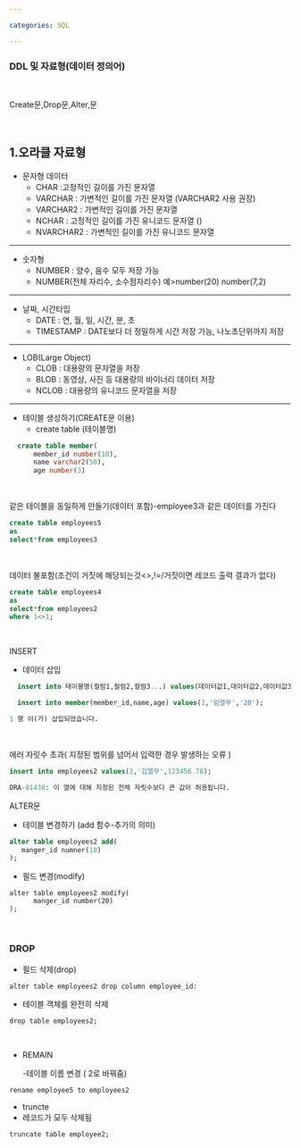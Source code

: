 ```yaml
---

categories: SQL

---
```




### DDL 및 자료형(데이터 정의어)

 &nbsp; 

Create문,Drop문,Alter,문

 &nbsp;

1.오라클 자료형  
---

 - 문자형 데이터
    - CHAR :고정적인 길이를 가진 문자열    
    - VARCHAR : 가변적인 길이를 가진 문자열
      (VARCHAR2 사용 권장)    
    - VARCHAR2 : 가변적인 길이를 가진 문자열    
    - NCHAR : 고정적인 길이를 가진 유니코드 문자열 ()  
    - NVARCHAR2 : 가변적인 길이를 가진 유니코드 문자열
  

 -----

- 숫자형
    - NUMBER : 양수, 음수 모두 저장 가능
    - NUMBER(전체 자리수, 소수점자리수) 예>number(20) number(7,2)
  
------
 - 날짜, 시간타입
    - DATE : 연, 월, 일, 시간, 분, 초
    - TIMESTAMP : DATE보다 더 정밀하게 시간 저장 가능, 나노초단위까지 저장
----- 
 - LOB(Large Object)
    - CLOB : 대용량의 문자열을 저장
    - BLOB : 동영상, 사진 등 대용량의 바이너리 데이터 저장
    - NCLOB : 대용량의 유니코드 문자열을 저장
----
- 테이블 생성하기(CREATE문 이용)
   - create table (테이블명)
```sql
  create table member(
      member_id number(10),
      name varchar2(50),
      age number(3)
```

 &nbsp;
 

같은 테이블을 동일하게 만들기(데이터 포함)-employee3과 같은 데이터를 가진다


```sql
create table employees5
as
select*from employees3
```

 &nbsp; 

데이터 불포함(조건이 거짓에 해당되는것<>,!=/거짓이면 레코드 출력 결과가 없다)

```sql
create table employees4
as
select*from employees2
where 1<>1;
```

  &nbsp; 
  
INSERT
 
   - 데이터 삽입
  
```sql
  insert into 테이블명(컬럼1,컬럼2,컬럼3...) values(데이터값1,데이터값2,데이터값3...)
```
```sql
  insert into member(member_id,name,age) values(1,'임열무','20');
```
```sql
1 행 이(가) 삽입되었습니다.
```
&nbsp; 


에러 자릿수 초과( 지정된 범위를 넘어서 입력한 경우 발생하는 오류 )

```sql
insert into employees2 values(2,'김열무',123456.78);
```
```sql
ORA-01438: 이 열에 대해 지정된 전체 자릿수보다 큰 값이 허용됩니다.
```

ALTER문

- 테이블 변경하기 (add 함수-추가의 의미)

```sql
alter table employees2 add(
   manger_id numner(10)
);
```

- 필드 변경(modify)

```
alter table employees2 modify(
      manger_id number(20)
);

```


&nbsp; 



### DROP



- 필드 삭제(drop)

```
alter table employees2 drop column employee_id:
```

- 테이블 객체를 완전히 삭제


```
drop table employees2;
```

&nbsp; 

- REMAIN

  -테이블 이름 변경 ( 2로 바꿔줌)
  
```
rename employee5 to employees2
```
- truncte 
- 레코드가 모두 삭제됨 
```
truncate table employee2;
```
